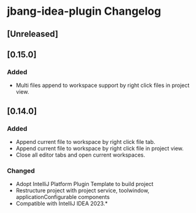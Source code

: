 <!-- Keep a Changelog guide -> https://keepachangelog.com -->

# jbang-idea-plugin Changelog

## [Unreleased]

## [0.15.0]

### Added

- Multi files append to workspace support by right click files in project view.

## [0.14.0]

### Added

- Append current file to workspace by right click file tab.
- Append current file to workspace by right click file in project view.
- Close all editor tabs and open current workspaces.

### Changed

- Adopt IntelliJ Platform Plugin Template to build project
- Restructure project with project service, toolwindow, applicationConfigurable components
- Compatible with IntelliJ IDEA 2023.*
